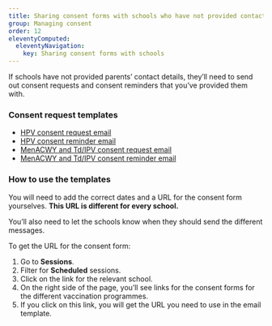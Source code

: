 ```yaml
---
title: Sharing consent forms with schools who have not provided contact details
group: Managing consent
order: 12
eleventyComputed:
  eleventyNavigation:
    key: Sharing consent forms with schools
---
```


If schools have not provided parents’ contact details, they’ll need to send out consent requests and consent reminders that you’ve provided them with.

### Consent request templates

- [HPV consent request email](/guide/consent-request-email-hpv)
- [HPV consent reminder email](/guide/consent-reminder-email-hpv)
- [MenACWY and Td/IPV consent request email](/guide/consent-request-email-doubles)
- [MenACWY and Td/IPV consent reminder email](/guide/consent-reminder-email-doubles)

### How to use the templates

You will need to add the correct dates and a URL for the consent form yourselves. **This URL is different for every school.**

You’ll also need to let the schools know when they should send the different messages.

To get the URL for the consent form:

1. Go to **Sessions**.
2. Filter for **Scheduled** sessions.
3. Click on the link for the relevant school.
4. On the right side of the page, you’ll see links for the consent forms for the different vaccination programmes.
5. If you click on this link, you will get the URL you need to use in the email template.

